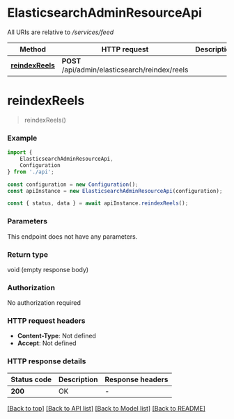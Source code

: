 # ElasticsearchAdminResourceApi

All URIs are relative to */services/feed*

|Method | HTTP request | Description|
|------------- | ------------- | -------------|
|[**reindexReels**](#reindexreels) | **POST** /api/admin/elasticsearch/reindex/reels | |

# **reindexReels**
> reindexReels()


### Example

```typescript
import {
    ElasticsearchAdminResourceApi,
    Configuration
} from './api';

const configuration = new Configuration();
const apiInstance = new ElasticsearchAdminResourceApi(configuration);

const { status, data } = await apiInstance.reindexReels();
```

### Parameters
This endpoint does not have any parameters.


### Return type

void (empty response body)

### Authorization

No authorization required

### HTTP request headers

 - **Content-Type**: Not defined
 - **Accept**: Not defined


### HTTP response details
| Status code | Description | Response headers |
|-------------|-------------|------------------|
|**200** | OK |  -  |

[[Back to top]](#) [[Back to API list]](../README.md#documentation-for-api-endpoints) [[Back to Model list]](../README.md#documentation-for-models) [[Back to README]](../README.md)

